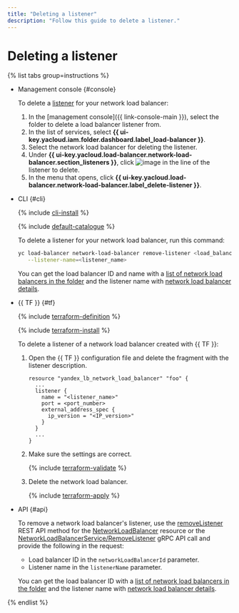 ```yaml
---
title: "Deleting a listener"
description: "Follow this guide to delete a listener."
---
```


# Deleting a listener

{% list tabs group=instructions %}

- Management console {#console}

   To delete a [listener](../concepts/listener.md) for your network load balancer:

   1. In the [management console]({{ link-console-main }}), select the folder to delete a load balancer listener from.
   1. In the list of services, select **{{ ui-key.yacloud.iam.folder.dashboard.label_load-balancer }}**.
   1. Select the network load balancer for deleting the listener.
   1. Under **{{ ui-key.yacloud.load-balancer.network-load-balancer.section_listeners }}**, click ![image](../../_assets/horizontal-ellipsis.svg) in the line of the listener to delete.
   1. In the menu that opens, click **{{ ui-key.yacloud.load-balancer.network-load-balancer.label_delete-listener }}**.

- CLI {#cli}

   {% include [cli-install](../../_includes/cli-install.md) %}

   {% include [default-catalogue](../../_includes/default-catalogue.md) %}

   To delete a listener for your network load balancer, run this command:

   ```bash
   yc load-balancer network-load-balancer remove-listener <load_balancer_name_or_ID> \
      --listener-name=<listener_name>
   ```

   You can get the load balancer ID and name with a [list of network load balancers in the folder](load-balancer-list.md#list) and the listener name with [network load balancer details](load-balancer-list.md#get).

- {{ TF }} {#tf}

   {% include [terraform-definition](../../_tutorials/terraform-definition.md) %}

   {% include [terraform-install](../../_includes/terraform-install.md) %}

   To delete a listener of a network load balancer created with {{ TF }}:
   1. Open the {{ TF }} configuration file and delete the fragment with the listener description.

      ```hcl
      resource "yandex_lb_network_load_balancer" "foo" {
        ...
        listener {
          name = "<listener_name>"
          port = <port_number>
          external_address_spec {
            ip_version = "<IP_version>"
          }
        }
        ...
      }
      ```

   1. Make sure the settings are correct.

      {% include [terraform-validate](../../_includes/mdb/terraform/validate.md) %}

   1. Delete the network load balancer.

      {% include [terraform-apply](../../_includes/mdb/terraform/apply.md) %}

- API {#api}

   To remove a network load balancer's listener, use the [removeListener](../api-ref/NetworkLoadBalancer/removeListener.md) REST API method for the [NetworkLoadBalancer](../api-ref/NetworkLoadBalancer/index.md) resource or the [NetworkLoadBalancerService/RemoveListener](../api-ref/grpc/network_load_balancer_service.md#RemoveListener) gRPC API call and provide the following in the request:

   * Load balancer ID in the `networkLoadBalancerId` parameter.
   * Listener name in the `listenerName` parameter.

   You can get the load balancer ID with a [list of network load balancers in the folder](load-balancer-list.md#list) and the listener name with [network load balancer details](load-balancer-list.md#get).

{% endlist %}